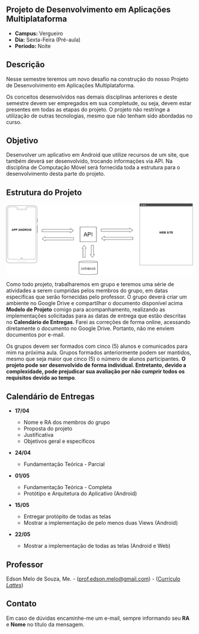 ## Projeto de Desenvolvimento em Aplicações Multiplataforma
* **Campus:** Vergueiro
* **Dia:** Sexta-Feira (Pré-aula)
* **Período:** Noite

## Descrição
Nesse semestre teremos um novo desafio na construção do nosso Projeto de Desenvolvimento em Aplicações Multiplataforma. 

Os conceitos desenvolvidos nas demais disciplinas anteriores e deste semestre devem ser empregados em sua completude, ou seja, devem estar presentes em todas as etapas do projeto. O projeto não restringe a utilização de outras tecnologias, mesmo que não tenham sido abordadas no curso.

## Objetivo
Desenvolver um aplicativo em Android que utilize recursos de um site, que também deverá ser desenvolvido, trocando informações via API. Na disciplina de Computação Móvel será fornecida toda a estrutura para o desenvolvimento desta parte do projeto.

## Estrutura do Projeto
![Title](estrutura.png)

Como todo projeto, trabalharemos em grupo e teremos uma série de atividades a serem cumpridas pelos membros do grupo, em datas específicas que serão fornecidas pelo professor. O grupo deverá criar um ambiente no Google Drive e compartilhar o documento disponível acima **Modelo de Projeto** comigo para acompanhamento, realizando as implementações solicitadas para as datas de entrega que estão descritas no **Calendário de Entregas**. Farei as correções de forma online, acessando diretamente o documento no Google Drive. Portanto, não me enviem documentos por e-mail.

Os grupos devem ser formados com cinco (5) alunos e comunicados para mim na próxima aula. Grupos formados anteriormente podem ser mantidos, mesmo que seja maior que cinco (5) o número de alunos participantes. **O projeto pode ser desenvolvido de forma individual. Entretanto, devido a complexidade, pode prejudicar sua avaliação por não cumprir todos os requisitos devido ao tempo**.

## Calendário de Entregas
* **17/04**
	+ Nome e RA dos membros do grupo
	+ Proposta do projeto
	+ Justificativa
	+ Objetivos geral e específicos

* **24/04**
	+ Fundamentação Teórica - Parcial

* **01/05**
	+ Fundamentação Teórica - Completa
	+ Protótipo e Arquitetura do Aplicativo (Android)

* **15/05**
	+ Entregar protópito de todas as telas
	+ Mostrar a implementação de pelo menos duas Views (Android)

* **22/05**
	+ Mostrar a implementação de todas as telas (Android e Web)

## Professor
Edson Melo de Souza, Me. - ([prof.edson.melo@gmail.com](mailto:prof.edson.melo@gmail.com)) - ([Currículo *Lattes*](http://lattes.cnpq.br/2641658716558510))

## Contato
Em caso de dúvidas encaminhe-me um e-mail, sempre informando seu **RA** e **Nome** no título da mensagem.